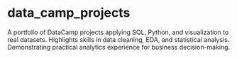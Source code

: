 # data_camp_projects
A portfolio of DataCamp projects applying SQL, Python, and visualization to real datasets. Highlights skills in data cleaning, EDA, and statistical analysis. Demonstrating practical analytics experience for business decision-making.
